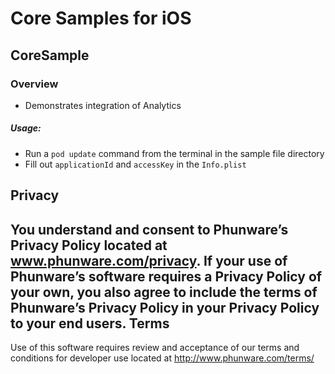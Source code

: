 Core Samples for iOS
====================

## CoreSample

### Overview
- Demonstrates integration of Analytics

##### Usage:
- Run a `pod update` command from the terminal in the sample file directory
- Fill out `applicationId` and `accessKey` in the `Info.plist`

Privacy
-----------
You understand and consent to Phunware’s Privacy Policy located at www.phunware.com/privacy. If your use of Phunware’s software requires a Privacy Policy of your own, you also agree to include the terms of Phunware’s Privacy Policy in your Privacy Policy to your end users.
Terms
-----------
Use of this software requires review and acceptance of our terms and conditions for developer use located at http://www.phunware.com/terms/
